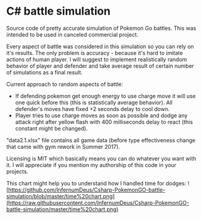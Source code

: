 # C# battle simulation

Source code of pretty accurate simulation of Pokemon Go battles. 
This was intended to be used in canceled commercial project.

Every aspect of battle was considered in this simulation so you can rely on it's results. 
The only problem is accuracy - because it's hard to imitate actions of human player.
I will suggest to implement realistically random behavior of player and defender and take average result of certain number of simulations as a final result.

Current approach to random aspects of battle:
- If defending pokemon get enough energy to use charge move it will use one quick before this (this is statistically average behavior). All defender's moves have fixed +2 seconds delay to cool down.
- Player tries to use charge moves as soon as possible and dodge any attack right after yellow flash with 400 milliseconds delay to react (this constant might be changed).

"data2.1.xlsx" file contains all game data (before type effectiveness change that came with gym rework in Summer 2017).

Licensing is MIT which basically means you can do whatever you want with it.
I will appreciate if you mention my authorship of this code in your projects.

This chart might help you to understand how I handled time for dodges:
![https://github.com/InfernumDeus/Csharp-PokemonGO-battle-simulation/blob/master/time%20chart.png](https://raw.githubusercontent.com/InfernumDeus/Csharp-PokemonGO-battle-simulation/master/time%20chart.png)

